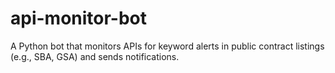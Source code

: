 # api-monitor-bot
A Python bot that monitors APIs for keyword alerts in public contract listings (e.g., SBA, GSA) and sends notifications.
